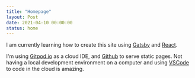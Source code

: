 ```yaml
---
title: "Homepage"
layout: Post
date: 2021-04-10 00:00:00
status: home
---
```


I am currently learning how to create this site using <a href="https://gatsbyjs.com" target="_blank" rel="noreferrer">Gatsby</a> and <a href="https://reactjs.org" target="_blank" rel="noreferrer">React</a>.</p>

<p>I'm using <a href="https://gitpod.io" target="_blank" rel="noreferrer">Gitpod.io</a> as a cloud IDE, and <a href="https://github.com/kennyklee/blog/projects/1" target="_blank" rel="noreferrer">Github</a> to serve static pages. Not having a local development environment on a computer and using <a href="https://code.visualstudio.com/" target="_blank" rel="noreferrer">VSCode</a> to code in the cloud is amazing.</p>

